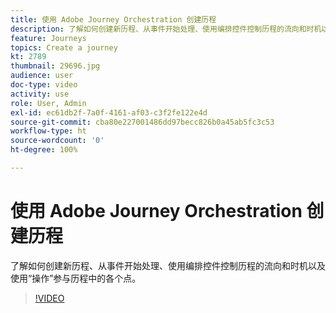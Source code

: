 ```yaml
---
title: 使用 Adobe Journey Orchestration 创建历程
description: 了解如何创建新历程、从事件开始处理、使用编排控件控制历程的流向和时机以及使用“操作”参与历程中的各个阶段。
feature: Journeys
topics: Create a journey
kt: 2789
thumbnail: 29696.jpg
audience: user
doc-type: video
activity: use
role: User, Admin
exl-id: ec61db2f-7a0f-4161-af03-c3f2fe122e4d
source-git-commit: cba80e227001486dd97becc826b0a45ab5fc3c53
workflow-type: ht
source-wordcount: '0'
ht-degree: 100%

---
```



# 使用 Adobe Journey Orchestration 创建历程

了解如何创建新历程、从事件开始处理、使用编排控件控制历程的流向和时机以及使用“操作”参与历程中的各个点。

>[!VIDEO](https://video.tv.adobe.com/v/29696?quality=12&learn=on)

